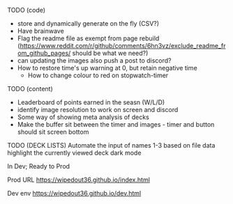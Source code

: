 TODO (code)
- store and dynamically generate on the fly (CSV?)
- Have brainwave 
- Flag the readme file as exempt from page rebuild (https://www.reddit.com/r/github/comments/6hn3vz/exclude_readme_from_github_pages/ should be what we need?)
- can updating the images also push a post to discord?
- How to restore time's up warning at 0, but retain negative time
  - How to change colour to red on stopwatch-timer

TODO (content)
- Leaderboard of points earned in the seasn (W/L/D)
- identify image resolution to work on screen and discord
- Some way of showing meta analysis of decks
- Make the buffer sit between the timer and images - timer and button should sit screen bottom

TODO (DECK LISTS)
Automate the input of names 1-3 based on file data
highlight the currently viewed deck
dark mode

In Dev; Ready to Prod


Prod URL
https://wipedout36.github.io/index.html

Dev env
https://wipedout36.github.io/dev.html
